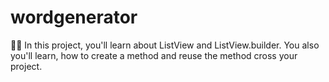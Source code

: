 # wordgenerator
👨‍🎓 In this project, you'll learn about ListView and ListView.builder. You also you'll learn, how to create a method and reuse the method cross your project.
